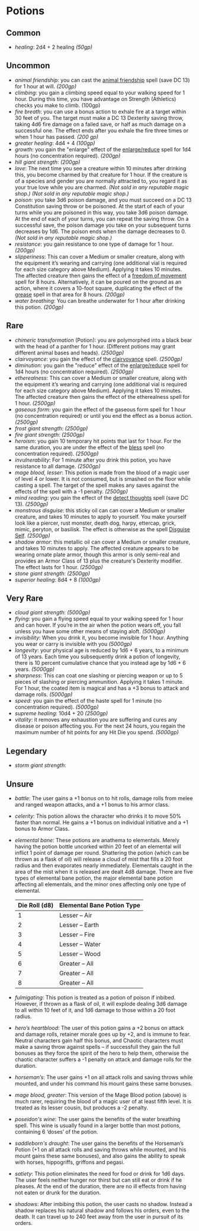 # Potions

## Common

* *healing*: 2d4 + 2 healing *(50gp)*

## Uncommon

* *animal friendship*: you can cast the [animal friendship](../Spells/animal-friendship.md) spell (save DC 13) for 1 hour at will. *(200gp)*
* *climbing*: you gain a climbing speed equal to your walking speed for 1 hour. During this time, you have advantage on Strength (Athletics) checks you make to climb. (100gp)
* *fire breath*: you can use a bonus action to exhale fire at a target within 30 feet of you. The target must make a DC 13 Dexterity saving throw, taking 4d6 fire damage on a failed save, or half as much damage on a successful one. The effect ends after you exhale the fire three times or when 1 hour has passed. *(200 gp)*
* *greater healing*: 4d4 + 4 *(100gp)*
* *growth*: you gain the "enlarge" effect of the [enlarge/reduce](../Spells/enlarge-reduce.md) spell for 1d4 hours (no concentration required). *(200gp)*
* *hill giant strength*:  *(200gp)*
* *love*: The next time you see a creature within 10 minutes after drinking this, you become charmed by that creature for 1 hour. If the creature is of a species and gender you are normally attracted to, you regard it as your true love while you are charmed. *(Not sold in any reputable magic shop.)* *(Not sold in any reputable magic shop.)*
* *poison*: you take 3d6 poison damage, and you must succeed on a DC 13 Constitution saving throw or be poisoned. At the start of each of your turns while you are poisoned in this way, you take 3d6 poison damage. At the end of each of your turns, you can repeat the saving throw. On a successful save, the poison damage you take on your subsequent turns decreases by 1d6. The poison ends when the damage decreases to 0. *(Not sold in any reputable magic shop.)*
* *resistance*: you gain resistance to one type of damage for 1 hour. *(200gp)*
* *slipperiness*: This can cover a Medium or smaller creature, along with the equipment it’s wearing and carrying (one additional vial is required for each size category above Medium). Applying it takes 10 minutes. The affected creature then gains the effect of a [freedom of movement](../Spells/freedom-of-movement.md) spell for 8 hours. Alternatively, it can be poured on the ground as an action, where it covers a 10-foot square, duplicating the effect of the [grease](../Spells/grease.md) spell in that area for 8 hours. *(200gp)*
* *water breathing*: You can breathe underwater for 1 hour after drinking this potion. *(200gp)*

## Rare

* *chimeric transformation* (Potion): you are polymorphed into a black bear with the head of a panther for 1 hour. (Different potions may grant different animal bases and heads). *(2500gp)*
* *clairvoyance*: you gain the effect of the [clairvoyance](../Spells/clairvoyance.md) spell. *(2500gp)*
* *diminution*: you gain the "reduce" effect of the [enlarge/reduce](../Spells/enlarge-reduce.md) spell for 1d4 hours (no concentration required). *(2500gp)*
* *etherealness*: This can cover a Medium or smaller creature, along with the equipment it’s wearing and carrying (one additional vial is required for each size category above Medium). Applying it takes 10 minutes. The affected creature then gains the effect of the etherealness spell for 1 hour. *(2500gp)*
* *gaseous form*: you gain the effect of the gaseous form spell for 1 hour (no concentration required) or until you end the effect as a bonus action. *(2500gp)*
* *frost giant strength*: *(2500gp)*
* *fire giant strength*: *(2500gp)*
* *heroism*: you gain 10 temporary hit points that last for 1 hour. For the same duration, you are under the effect of the [bless](../Spells/bless.md) spell (no concentration required). *(2500gp)*
* *invulnerability*: For 1 minute after you drink this potion, you have resistance to all damage. *(2500gp)*
* *mage blood, lesser*: This potion is made from the blood of a magic user of level 4 or lower. It is not consumed, but is smashed on the floor while casting a spell. The target of the spell makes any saves against the effects of the spell with a -1 penalty. *(2500gp)*
* *mind reading*: you gain the effect of the [detect thoughts](../Spells/detect-thoughts.md) spell (save DC 13). *(2500gp)*
* *monstrous disguise*: this sticky oil can can cover a Medium or smaller creature, and takes 10 minutes to apply to yourself. You make yourself look like a piercer, rust monster, death dog, harpy, ettercap, grick, mimic, peryton, or basilisk. The effect is otherwise as the spell [Disguise Self](../Spells/disguise-self.md). *(2500gp)*
* *shadow armor*: this metallic oil can cover a Medium or smaller creature, and takes 10 minutes to apply. The affected creature appears to be wearing ornate plate armor, though this armor is only semi-real and provides an Armor Class of 13 plus the creature's Dexterity modifier. The effect lasts for 1 hour. *(2500gp)*
* *stone giant strength*: *(2500gp)*
* *superior healing*: 8d4 + 8 *(1000gp)*

## Very Rare

* *cloud giant strength*: *(5000gp)*
* *flying*: you gain a flying speed equal to your walking speed for 1 hour and can hover. If you’re in the air when the potion wears off, you fall unless you have some other means of staying aloft. *(5000gp)*
* *invisibility*: When you drink it, you become invisible for 1 hour. Anything you wear or carry is invisible with you *(5000gp)*
* *longevity*: your physical age is reduced by 1d6 + 6 years, to a minimum of 13 years. Each time you subsequently drink a potion of longevity, there is 10 percent cumulative chance that you instead age by 1d6 + 6 years. *(5000gp)*
* *sharpness*: This can coat one slashing or piercing weapon or up to 5 pieces of slashing or piercing ammunition. Applying it takes 1 minute. For 1 hour, the coated item is magical and has a +3 bonus to attack and damage rolls. *(5000gp)*
* *speed*: you gain the effect of the haste spell for 1 minute (no concentration required). *(5000gp)*
* *supreme healing*: 10d4 + 20 *(2500gp)*
* *vitality*: it removes any exhaustion you are suffering and cures any disease or poison affecting you. For the next 24 hours, you regain the maximum number of hit points for any Hit Die you spend. *(5000gp)*

## Legendary

* *storm giant strength*:

## Unsure

* *battle*: The user gains a +1 bonus on to hit rolls, damage rolls from melee and ranged weapon attacks, and a +1 bonus to his armor class.
* *celerity*: This potion allows the character who drinks it to move 50% faster than normal. He gains a +1 bonus on individual initiative and a +1 bonus to Armor Class.
* *elemental bane*: These potions are anathema to elementals. Merely having the potion bottle uncorked within 20 feet of an elemental will inflict 1 point of damage per round. Shattering the potion (which can be thrown as a flask of oil) will release a cloud of mist that fills a 20 foot radius and then evaporates nearly immediately. Elementals caught in the area of the mist when it is released are dealt 4d8 damage. There are five types of elemental bane potion, the major elemental bane potion affecting all elementals, and the minor ones affecting only one type of elemental.

    Die Roll (d8) | Elemental Bane Potion Type
    ------------- | --------------------------
    1 | Lesser – Air
    2 | Lesser – Earth
    3 | Lesser – Fire
    4 | Lesser – Water
    5 | Lesser – Wood
    6 | Greater – All
    7 | Greater – All
    8 | Greater – All

* *fulmigating*: This potion is treated as a potion of poison if inbibed. However, if thrown as a flask of oil, it will explode dealing 3d6 damage to all within 10 feet of it, and 1d6 damage to those within a 20 foot radius.
* *hero’s heartblood*: The user of this potion gains a +2 bonus on attack and damage rolls, retainer morale goes up by +2, and is immune to fear. Neutral characters gain half this bonus, and Chaotic characters must make a saving throw against spells – if successfull they gain the full bonuses as they force the spirit of the hero to help them, otherwise the chaotic character suffers a -1 penalty on attack and damage rolls for the duration.
* *horseman’s*: The user gains +1 on all attack rolls and saving throws while mounted, and under his command his mount gains these same bonuses.
* *mage blood, greater*: This version of the Mage Blood potion (above) is much rarer, requiring the blood of a magic user of at least fifth level. It is treated as its lesser cousin, but produces a -2 penalty.
* *poseidon's wine*: The user gains the benefits of the water breathing spell. This wine is usually found in a larger bottle than most potions, containing 6 ‘doses’ of the potion.
* *saddleborn's draught*: The user gains the benefits of the Horseman’s Potion (+1 on all attack rolls and saving throws while mounted, and his mount gains these same bonuses), and also gains the ability to speak with horses, hippogriffs, griffons and pegasi.
* *satiety*: This potion eliminates the need for food or drink for 1d6 days. The user feels neither hunger nor thirst but can still eat or drink if he pleases. At the end of the duration, there are no ill effects from having not eaten or drunk for the duration.
* *shadows*: After imbibing this potion, the user casts no shadow. Instead a shadow replaces his natural shadow and follows his orders, even to the death. It can travel up to 240 feet away from the user in pursuit of its orders.
